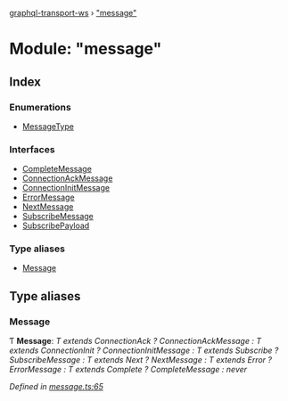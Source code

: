 [graphql-transport-ws](../README.md) › ["message"](_message_.md)

# Module: "message"

## Index

### Enumerations

* [MessageType](../enums/_message_.messagetype.md)

### Interfaces

* [CompleteMessage](../interfaces/_message_.completemessage.md)
* [ConnectionAckMessage](../interfaces/_message_.connectionackmessage.md)
* [ConnectionInitMessage](../interfaces/_message_.connectioninitmessage.md)
* [ErrorMessage](../interfaces/_message_.errormessage.md)
* [NextMessage](../interfaces/_message_.nextmessage.md)
* [SubscribeMessage](../interfaces/_message_.subscribemessage.md)
* [SubscribePayload](../interfaces/_message_.subscribepayload.md)

### Type aliases

* [Message](_message_.md#message)

## Type aliases

###  Message

Ƭ **Message**: *T extends ConnectionAck ? ConnectionAckMessage : T extends ConnectionInit ? ConnectionInitMessage : T extends Subscribe ? SubscribeMessage : T extends Next ? NextMessage : T extends Error ? ErrorMessage : T extends Complete ? CompleteMessage : never*

*Defined in [message.ts:65](https://github.com/enisdenjo/graphql-transport-ws/blob/d45c8df/src/message.ts#L65)*
